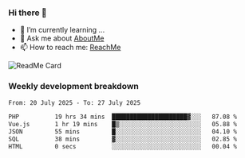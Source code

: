 ### Hi there 👋

- 🌱 I’m currently learning ...
- 💬 Ask me about [AboutMe](https://www.itzcy.com/about)
- 📫 How to reach me: [ReachMe](https://www.itzcy.com/about)

![ReadMe Card](https://github-readme-stats-ten-gilt.vercel.app/api?username=SuperChenYun&show_icons=true&title_color=fff&icon_color=79ff97&text_color=9f9f9f&bg_color=151515&hide_border=true)

### Weekly development breakdown
<!--START_SECTION:waka-->

```txt
From: 20 July 2025 - To: 27 July 2025

PHP          19 hrs 34 mins  █████████████████████▓░░░   87.08 %
Vue.js       1 hr 19 mins    █▒░░░░░░░░░░░░░░░░░░░░░░░   05.88 %
JSON         55 mins         █░░░░░░░░░░░░░░░░░░░░░░░░   04.10 %
SQL          38 mins         ▓░░░░░░░░░░░░░░░░░░░░░░░░   02.85 %
HTML         0 secs          ░░░░░░░░░░░░░░░░░░░░░░░░░   00.04 %
```

<!--END_SECTION:waka-->
